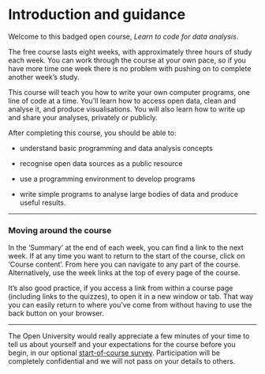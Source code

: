 # Introduction and guidance


Welcome to this badged open course, *Learn to code for data analysis*.

The free course lasts eight weeks, with approximately three hours of study each week. You can work through the course at your own pace, so if you have more time one week there is no problem with pushing on to complete another week’s study.

This course will teach you how to write your own computer programs, one line of code at a time. You'll learn how to access open data, clean and analyse it, and produce visualisations. You will also learn how to write up and share your analyses, privately or publicly.

After completing this course, you should be able to:

* understand basic programming and data analysis concepts

* recognise open data sources as a public resource

* use a programming environment to develop programs

* write simple programs to analyse large bodies of data and produce useful results.

---


### Moving around the course

In the ‘Summary’ at the end of each week, you can find a link to the next week. If at any time you want to return to the start of the course, click on ‘Course content’. From here you can navigate to any part of the course. Alternatively, use the week links at the top of every page of the course.

It’s also good practice, if you access a link from within a course page (including links to the quizzes), to open it in a new window or tab. That way you can easily return to where you’ve come from without having to use the back button on your browser.

---

The Open University would really appreciate a few minutes of your time to tell us about yourself and your expectations for the course before you begin, in our optional [start-of-course survey](https://www.surveymonkey.co.uk/r/BOCSTARTlearntocode). Participation will be completely confidential and we will not pass on your details to others.

